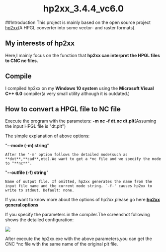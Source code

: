# <center>hp2xx_3.4.4_vc6.0</center>

##Introduction
This project is mainly based on the open source project [hp2xx](http://gnuwin32.sourceforge.net/packages/hp2xx.htm)(A HPGL converter into some vector- and raster formats).

## My interests of hp2xx
Here,I mainly focus on the function that **hp2xx can interpret the HPGL files to 
CNC nc files.**

## Compile
I compiled hp2xx on my **Windows 10 system** using the **Microsoft Visual C++ 6.0** compiler(a very small utility although it is outdated.)

## How to convert a HPGL file to NC file
Execute the program with the parameters: **-m nc -f dt.nc dt.plt**(Assuming the input HPGL file is "dt.plt")

The simple explanation of above options:

“**--mode (-m) string**”
	
	After the '-m' option follows the detailed mode(such as **dxt**,**cad**,etc).We want to get a *nc file and we specify the mode to "**nc**".
 
"**--outfile (-f) string**"

	Name of output file. If omitted, hp2xx generates the name from the input file name and the current mode string. `-f-' causes hp2xx to write to stdout. Default: none.

If you want to know more about the options of hp2xx,please go here:[**hp2xx general options**](http://www.delorie.com/gnu/docs/hp2xx/hp2xxinf_31.html)

If you specify the parameters in the compiler.The screenshot following shows the detailed configuration:

![](http://i.imgur.com/CTadDXy.png)

After execute the hp2xx.exe with the above parameters,you can get the CNC *nc file with the same name of the original plt file.


